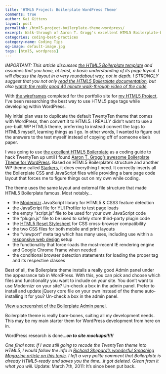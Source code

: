 ```yaml
---
title: 'HTML5 Project: Boilerplate WordPress Theme'
comments: true
author: Kai Gittens
layout: post
permalink: /html5-project-boilerplate-theme-wordpress/
excerpt: Walk-through of Aaron T. Grogg's excellent HTML5 Boilerplate-based WordPress theme. Includes a great admin screen for custom configuration.
categories: coding-best-practices
category-name: Coding Tips
og-image: default-image.jpg
tags: [html5, wordpress]
---
```

*IMPORTANT: This article discusses [the HTML5 Boilerplate template][1] and assumes that you have, at least, a basic understanding of its page layout. I will discuss the layout in a very roundabout way, not in depth. I STRONGLY suggest that you not only [read the HTML5 Boilerplate documentation][2], but also [watch the really good 40 minute walk-through video of the code][3].*

 [1]: http://html5boilerplate.com/
 [2]: https://github.com/paulirish/html5-boilerplate/wiki
 [3]: http://kaidez.com/html5-boilerplate-video/

With [the wireframes][4] completed for the portfolio site for [my HTML5 Project][5], I’ve been researching the best way to use HTML5 page tags while developing within WordPress.

 [4]: http://kaidez.com/html5-project-update-completed-wireframes/
 [5]: http://kaidez.com/html5-project/

My initial plan was to duplicate the default TwentyTen theme that comes with WordPress, then convert it to HTML5. I REALLY didn’t want to use a pre-built WP HTML5 theme, preferring to instead convert the  tags to HTML5 myself, learning things as I go. In other words, I wanted to figure out the answers to the test myself instead of copying off of someone else’s paper.

I was going to use [the excellent HTML5 Boilerplate][1] as a coding guide to hack TwentyTen up until I found [Aaron T. Grogg’s awesome Boilerplate Theme for WordPress][6]. Based on HTML5 Boilerplate’s structure and another WP theme called [Starkers][7], it does everything I need. It correctly inserts all the Boilerplate CSS and JavaScript files while providing a bare page code layout that forces me to figure things out on my own while coding.

 [6]: http://wordpress.org/extend/themes/boilerplate
 [7]: http://starkerstheme.com/

The theme uses the same layout and external file structure that made HTML5 Boilerplate famous. Most notably…

*   the [Modernizr][8] JavaScript library for HTML5 & CSS3 feature detection
*   the JavaScript file for [YUI Profiler][9] to test page loads
*   the empty “script.js” file to be used for your own JavaScript code
*   the “plugin.js” file to be used to safely store third-party plugin code
*   the [HTML5 Reset Stylesheet][10] for CSS cross-browser compatibility
*   the two CSS files for both mobile and print layouts
*   the “viewport” meta tag which has many uses, including use within a [responsive web design][11] setup
*   the functionality that force-loads the most-recent IE rendering engine and Google Chrome Frame when needed
*   the conditional browser detection statements for loading the proper  tag and its respective classes

 [8]: http://www.modernizr.com/
 [9]: http://developer.yahoo.com/yui/profiler/
 [10]: http://html5doctor.com/html-5-reset-stylesheet/
 [11]: http://www.alistapart.com/articles/responsive-web-design/

Best of all, the Boilerplate theme installs a really good Admin panel under the appearance tab in WordPress. With this, you can pick and choose which files and functionality you want to include on your site. You don’t want to use Modernizr on your site? Un-check a box in the admin panel. Prefer to install and update jQuery core file on your own instead of the theme auto-installing it for you? Un-check a box in the admin panel.

[View a screenshot of the Boilerplate Admin panel][12].

 [12]: http://kaidez.com/wp-content/uploads/2011/03/boilerplate.png

Boilerplate theme is really bare-bones, suiting all my development needs. This may be my main starter them for WordPress development from here on in.

WordPress research is done…***on to site mockups!!!!!***

*One final note: if I was still going to recode the TwentyTen theme into HTML5, I would follow the info in [Richard Shepard’s wonderful Smashing Magazine article on this topic][13]. I left a very polite comment that Boilerplate is already HTML5-ready and saves you the time…it got deleted. Glean from it what you will.* Update: March 7th, 2011: It’s since been put back.

 [13]: http://www.smashingmagazine.com/2011/02/22/using-html5-to-transform-wordpress-twentyten-theme/